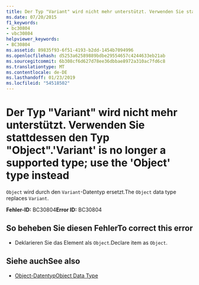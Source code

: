 ```yaml
---
title: Der Typ "Variant" wird nicht mehr unterstützt. Verwenden Sie stattdessen den Typ "Object".
ms.date: 07/20/2015
f1_keywords:
- bc30804
- vbc30804
helpviewer_keywords:
- BC30804
ms.assetid: 89835f93-6f51-4193-b2dd-1454b7094996
ms.openlocfilehash: d5253a62589889bdbe29554657c4244633eb21ab
ms.sourcegitcommit: 6b308cf6d627d78ee36dbbae8972a310ac7fd6c8
ms.translationtype: MT
ms.contentlocale: de-DE
ms.lasthandoff: 01/23/2019
ms.locfileid: "54518502"
---
```

# <a name="variant-is-no-longer-a-supported-type-use-the-object-type-instead"></a><span data-ttu-id="40dcf-102">Der Typ "Variant" wird nicht mehr unterstützt. Verwenden Sie stattdessen den Typ "Object".</span><span class="sxs-lookup"><span data-stu-id="40dcf-102">'Variant' is no longer a supported type; use the 'Object' type instead</span></span>
<span data-ttu-id="40dcf-103">`Object` wird durch den `Variant`-Datentyp ersetzt.</span><span class="sxs-lookup"><span data-stu-id="40dcf-103">The `Object` data type replaces `Variant`.</span></span>  
  
 <span data-ttu-id="40dcf-104">**Fehler-ID:** BC30804</span><span class="sxs-lookup"><span data-stu-id="40dcf-104">**Error ID:** BC30804</span></span>  
  
## <a name="to-correct-this-error"></a><span data-ttu-id="40dcf-105">So beheben Sie diesen Fehler</span><span class="sxs-lookup"><span data-stu-id="40dcf-105">To correct this error</span></span>  
  
-   <span data-ttu-id="40dcf-106">Deklarieren Sie das Element als `Object`.</span><span class="sxs-lookup"><span data-stu-id="40dcf-106">Declare item as `Object`.</span></span>  
  
## <a name="see-also"></a><span data-ttu-id="40dcf-107">Siehe auch</span><span class="sxs-lookup"><span data-stu-id="40dcf-107">See also</span></span>
- [<span data-ttu-id="40dcf-108">Object-Datentyp</span><span class="sxs-lookup"><span data-stu-id="40dcf-108">Object Data Type</span></span>](../../visual-basic/language-reference/data-types/object-data-type.md)

